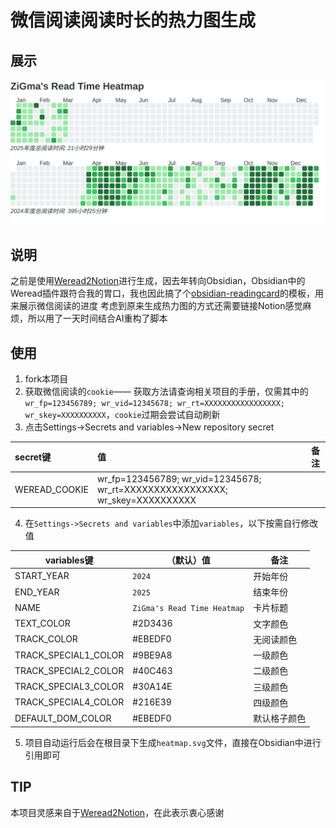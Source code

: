 # 微信阅读阅读时长的热力图生成

## 展示
<img src="https://raw.githubusercontent.com/ZiGmaX809/WereadHeatmap/main/heatmap.svg">

## 说明

之前是使用[Weread2Notion](https://github.com/malinkang/weread2notion-pro.git)进行生成，因去年转向Obsidian，Obsidian中的Weread插件跟符合我的胃口，我也因此搞了个[obsidian-readingcard](https://github.com/ZiGmaX809/obsidian-readingcard-template.git)的模板，用来展示微信阅读的进度
考虑到原来生成热力图的方式还需要链接Notion感觉麻烦，所以用了一天时间结合AI重构了脚本

## 使用
1. fork本项目
2. 获取微信阅读的`cookie`—— 获取方法请查询相关项目的手册，仅需其中的`wr_fp=123456789; wr_vid=12345678; wr_rt=XXXXXXXXXXXXXXXXX; wr_skey=XXXXXXXXXX`，`cookie`过期会尝试自动刷新
3. 点击Settings->Secrets and variables->New repository secret

| secret键       | 值   | 备注    |
| :------------ | :-- | ----- |
| WEREAD_COOKIE |  wr_fp=123456789; wr_vid=12345678; wr_rt=XXXXXXXXXXXXXXXXX; wr_skey=XXXXXXXXXX   |     |

4. 在`Settings->Secrets and variables`中添加`variables`，以下按需自行修改值

| variables键      | （默认）值        | 备注              |
| ---------------- | --------- | -----------------------|
| START_YEAR       | `2024`    | 开始年份                 |
| END_YEAR         | `2025`    | 结束年份                 |
| NAME             | `ZiGma's Read Time Heatmap`    | 卡片标题  |
| TEXT_COLOR       | #2D3436   |  文字颜色               |
| TRACK_COLOR      | #EBEDF0   |  无阅读颜色              |
| TRACK_SPECIAL1_COLOR | #9BE9A8 |  一级颜色              |
| TRACK_SPECIAL2_COLOR | #40C463 |  二级颜色              |
| TRACK_SPECIAL3_COLOR | #30A14E |  三级颜色              |
| TRACK_SPECIAL4_COLOR | #216E39 |  四级颜色              |
| DEFAULT_DOM_COLOR | #EBEDF0 | 默认格子颜色                  |

5. 项目自动运行后会在根目录下生成`heatmap.svg`文件，直接在Obsidian中进行引用即可


## TIP

本项目灵感来自于[Weread2Notion](https://github.com/malinkang/weread2notion-pro.git)，在此表示衷心感谢


